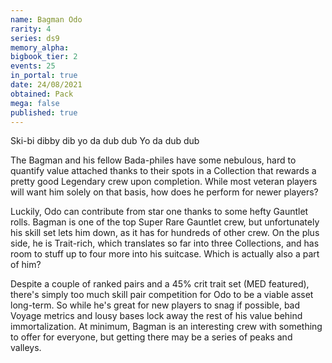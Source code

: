 ```yaml
---
name: Bagman Odo
rarity: 4
series: ds9
memory_alpha:
bigbook_tier: 2
events: 25
in_portal: true
date: 24/08/2021
obtained: Pack
mega: false
published: true
---
```


Ski-bi dibby dib yo da dub dub Yo da dub dub 

The Bagman and his fellow Bada-philes have some nebulous, hard to quantify value attached thanks to their spots in a Collection that rewards a pretty good Legendary crew upon completion. While most veteran players will want him solely on that basis, how does he perform for newer players? 

Luckily, Odo can contribute from star one thanks to some hefty Gauntlet rolls. Bagman is one of the top Super Rare Gauntlet crew, but unfortunately his skill set lets him down, as it has for hundreds of other crew. On the plus side, he is Trait-rich, which translates so far into three Collections, and has room to stuff up to four more into his suitcase. Which is actually also a part of him?

Despite a couple of ranked pairs and a 45% crit trait set (MED featured), there's simply too much skill pair competition for Odo to be a viable asset long-term. So while he's great for new players to snag if possible, bad Voyage metrics and lousy bases lock away the rest of his value behind immortalization. At minimum, Bagman is an interesting crew with something to offer for everyone, but getting there may be a series of peaks and valleys.
